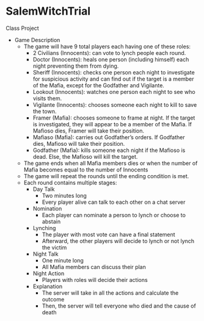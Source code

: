 # SalemWitchTrial
Class Project
* Game Description
	* The game will have 9 total players each having one of these roles:
		* 2 Civilians (Innocents): can vote to lynch people each round.
		* Doctor (Innocents): heals one person (including himself) each night preventing them from dying.
		* Sheriff (Innocents): checks one person each night to investigate for suspicious activity and can find out if the target is a member of the Mafia, except for the Godfather and Vigilante.
		* Lookout (Innocents): watches one person each night to see who visits them.
		* Vigilante (Innocents): chooses someone each night to kill to save the town.
		* Framer (Mafia): chooses someone to frame at night. If the target is investigated, they will appear to be a member of the Mafia. If Mafioso dies, Framer will take their position.
		* Mafiaso (Mafia): carries out Godfather’s orders. If Godfather dies, Mafioso will take their position. 
		* Godfather (Mafia): kills someone each night if the Mafioso is dead. Else, the Mafioso will kill the target.
	* The game ends when all Mafia members dies or when the number of Mafia becomes equal to the number of Innocents
	* The game will repeat the rounds until the ending condition is met.
	* Each round contains multiple stages:
		* Day Talk
			* Two minutes long
			* Every player alive can talk to each other on a chat server
		* Nomination
			* Each player can nominate a person to lynch or choose to abstain
		* Lynching
			* The player with most vote can have a final statement
			* Afterward, the other players will decide to lynch or not lynch the victim
		* Night Talk
			* One minute long
			* All Mafia members can discuss their plan
		* Night Action
			* Players with roles will decide their actions
		* Explanation
			* The server will take in all the actions and calculate the outcome
			* Then, the server will tell everyone who died and the cause of death
